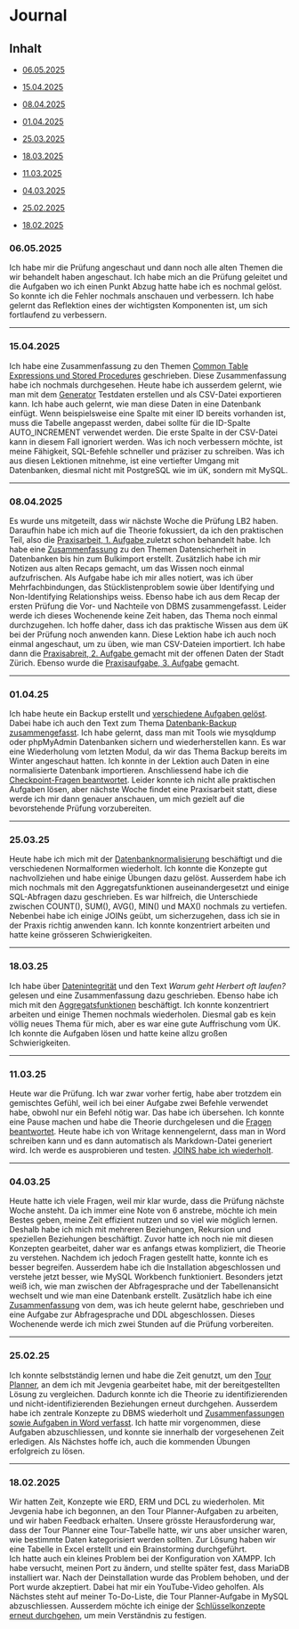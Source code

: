 # Journal
## Inhalt

* [06.05.2025](https://github.com/abigailtech/m164_Database_CreateInsert/blob/main/01_Journal/01_journal.md#06052025)
  
* [15.04.2025](https://github.com/abigailtech/m164_Database_CreateInsert/blob/main/01_Journal/01_journal.md#15042025)
  
* [08.04.2025](https://github.com/abigailtech/m164_Database_CreateInsert/blob/main/01_Journal/01_journal.md#08042025)
* [01.04.2025](https://github.com/abigailtech/m164_Database_CreateInsert/blob/main/01_Journal/01_journal.md#010425)
* [25.03.2025](https://github.com/abigailtech/m164_Database_CreateInsert/blob/main/02_Tasks/Tag6_Zusammenfassung_25.03.25.md)
* [18.03.2025](https://github.com/abigailtech/m164_Database_CreateInsert/blob/main/01_Journal/01_journal.md#180325)
* [11.03.2025](https://github.com/abigailtech/m164_Database_CreateInsert/blob/main/01_Journal/01_journal.md#110325)
* [04.03.2025](https://github.com/abigailtech/m164_Database_CreateInsert/blob/main/01_Journal/01_journal.md#040325)
* [25.02.2025](https://github.com/abigailtech/m164_Database_CreateInsert/blob/main/01_Journal/01_journal.md#250225)
* [18.02.2025](https://github.com/abigailtech/m164_Database_CreateInsert/blob/main/01_Journal/01_journal.md#18022025)

### 06.05.2025

Ich habe mir die Prüfung angeschaut und dann noch alle alten Themen die wir behandelt haben angeschaut. Ich habe mich an die Prüfung geleitet und die Aufgaben wo ich einen Punkt Abzug hatte habe ich es nochmal gelöst. So konnte ich die Fehler nochmals anschauen und verbessern. Ich habe gelernt das Reflektion eines der wichtigsten Komponenten ist, um sich fortlaufend zu verbessern.

---

### 15.04.2025

Ich habe eine Zusammenfassung zu den Themen [Common Table Expressions und Stored Procedures](https://github.com/abigailtech/m164_Database_CreateInsert/blob/main/02_Tasks/Tag9_15.04.25.md) geschrieben. Diese Zusammenfassung habe ich nochmals durchgesehen. Heute habe ich ausserdem gelernt, wie man mit dem [Generator](https://migano.de/testdaten.php) Testdaten erstellen und als CSV-Datei exportieren kann. Ich habe auch gelernt, wie man diese Daten in eine Datenbank einfügt. Wenn beispielsweise eine Spalte mit einer ID bereits vorhanden ist, muss die Tabelle angepasst werden, dabei sollte für die ID-Spalte AUTO_INCREMENT verwendet werden. Die erste Spalte in der CSV-Datei kann in diesem Fall ignoriert werden. Was ich noch verbessern möchte, ist meine Fähigkeit, SQL-Befehle schneller und präziser zu schreiben. Was ich aus diesen Lektionen mitnehme, ist eine vertiefter Umgang mit Datenbanken, diesmal nicht mit PostgreSQL wie im üK, sondern mit MySQL.

---

### 08.04.2025 

Es wurde uns mitgeteilt, dass wir nächste Woche die Prüfung LB2 haben. Daraufhin habe ich mich auf die Theorie fokussiert, da ich den praktischen Teil, also die [Praxisarbeit, 1. Aufgabe ](https://github.com/abigailtech/m164_Database_CreateInsert/blob/main/02_Tasks/Tag8_12-04-2025.md) zuletzt schon behandelt habe. Ich habe eine [Zusammenfassung](https://github.com/abigailtech/m164_Database_CreateInsert/blob/main/02_Tasks/Tag8_12.04.25.md) zu den Themen Datensicherheit in Datenbanken bis hin zum Bulkimport erstellt. Zusätzlich habe ich mir Notizen aus alten Recaps gemacht, um das Wissen noch einmal aufzufrischen. Als Aufgabe habe ich mir alles notiert, was ich über Mehrfachbindungen, das Stücklistenproblem sowie über Identifying und Non-Identifying Relationships weiss. Ebenso habe ich aus dem Recap der ersten Prüfung die Vor- und Nachteile von DBMS zusammengefasst. Leider werde ich dieses Wochenende keine Zeit haben, das Thema noch einmal durchzugehen. Ich hoffe daher, dass ich das praktische Wissen aus dem üK bei der Prüfung noch anwenden kann. 
Diese Lektion habe ich auch noch einmal angeschaut, um zu üben, wie man CSV-Dateien importiert. Ich habe dann die [Praxisabreit, 2. Aufgabe ](https://github.com/abigailtech/m164_Database_CreateInsert/blob/main/02_Tasks/Tag8_SecondPart.md) gemacht mit der offenen Daten der Stadt Zürich. Ebenso wurde die [Praxisaufgabe, 3. Aufgabe](https://github.com/abigailtech/m164_Database_CreateInsert/blob/main/02_Tasks/Tag8_DritterPart.md) gemacht. 

---

### 01.04.25
Ich habe heute ein Backup erstellt und [verschiedene Aufgaben gelöst](https://github.com/abigailtech/m164_Database_CreateInsert/blob/main/02_Tasks/Tag%207_Aufgaben_01.04.25.md). Dabei habe ich auch den Text zum Thema [Datenbank-Backup zusammengefasst](https://github.com/abigailtech/m164_Database_CreateInsert/blob/main/02_Tasks/Tag%207_01.04.25.md). Ich habe gelernt, dass man mit Tools wie mysqldump oder phpMyAdmin Datenbanken sichern und wiederherstellen kann.
Es war eine Wiederholung vom letzten Modul, da wir das Thema Backup bereits im Winter angeschaut hatten.
Ich konnte in der Lektion auch Daten in eine normalisierte Datenbank importieren. Anschliessend habe ich die [Checkpoint-Fragen beantwortet](https://github.com/abigailtech/m164_Database_CreateInsert/blob/main/02_Tasks/Tag7_Aufgaben%20Checkpoints.md). Leider konnte ich nicht alle praktischen Aufgaben lösen, aber nächste Woche findet eine Praxisarbeit statt, diese werde ich mir dann genauer anschauen, um mich gezielt auf die bevorstehende Prüfung vorzubereiten.

---

### 25.03.25
Heute habe ich mich mit der [Datenbanknormalisierung](https://github.com/abigailtech/m164_Database_CreateInsert/blob/main/02_Tasks/Tag6_Zusammenfassung_25.03.25.md) beschäftigt und die verschiedenen Normalformen wiederholt. Ich konnte die Konzepte gut nachvollziehen und habe einige Übungen dazu gelöst. Ausserdem habe ich mich nochmals mit den Aggregatsfunktionen auseinandergesetzt und einige SQL-Abfragen dazu geschrieben. Es war hilfreich, die Unterschiede zwischen COUNT(), SUM(), AVG(), MIN() und MAX() nochmals zu vertiefen. Nebenbei habe ich einige JOINs geübt, um sicherzugehen, dass ich sie in der Praxis richtig anwenden kann. Ich konnte konzentriert arbeiten und hatte keine grösseren Schwierigkeiten.

---

### 18.03.25

Ich habe über [Datenintegrität](https://github.com/abigailtech/m164_Database_CreateInsert/blob/main/02_Tasks/Tag%205_18.03.25.md) und den Text *Warum geht Herbert oft laufen?* gelesen und eine Zusammenfassung dazu geschrieben. Ebenso habe ich mich mit den [Aggregatsfunktionen](https://github.com/abigailtech/m164_Database_CreateInsert/blob/main/02_Tasks/Aggregatsfunktionen.md#4-having) beschäftigt. Ich konnte konzentriert arbeiten und einige Themen nochmals wiederholen. Diesmal gab es kein völlig neues Thema für mich, aber es war eine gute Auffrischung vom ÜK. Ich konnte die Aufgaben lösen und hatte keine allzu großen Schwierigkeiten.

---

### 11.03.25

Heute war die Prüfung. Ich war zwar vorher fertig, habe aber trotzdem ein gemischtes Gefühl, weil ich bei einer Aufgabe zwei Befehle verwendet habe, obwohl nur ein Befehl nötig war. Das habe ich übersehen. Ich konnte eine Pause machen und habe die Theorie durchgelesen und die [Fragen beantwortet](https://github.com/abigailtech/m164_Database_CreateInsert/blob/main/02_Tasks/Tag%204.md). Heute habe ich von Writage kennengelernt, dass man in Word schreiben kann und es dann automatisch als Markdown-Datei generiert wird. Ich werde es ausprobieren und testen. [JOINS habe ich wiederholt](https://github.com/abigailtech/m164_Database_CreateInsert/blob/main/02_Tasks/JOIN.md).

---

### 04.03.25

Heute hatte ich viele Fragen, weil mir klar wurde, dass die Prüfung nächste Woche ansteht. Da ich immer eine Note von 6 anstrebe, möchte ich mein Bestes geben, meine Zeit effizient nutzen und so viel wie möglich lernen. Deshalb habe ich mich mit mehreren Beziehungen, Rekursion und speziellen Beziehungen beschäftigt. Zuvor hatte ich noch nie mit diesen Konzepten gearbeitet, daher war es anfangs etwas kompliziert, die Theorie zu verstehen. Nachdem ich jedoch Fragen gestellt hatte, konnte ich es besser begreifen. Ausserdem habe ich die Installation abgeschlossen und verstehe jetzt besser, wie MySQL Workbench funktioniert. Besonders jetzt weiß ich, wie man zwischen der Abfragesprache und der Tabellenansicht wechselt und wie man eine Datenbank erstellt. Zusätzlich habe ich eine [Zusammenfassung](https://github.com/abigailtech/m164_Database_CreateInsert/blob/main/02_Tasks/Tag3_Zusammenfassung.pdf) von dem, was ich heute gelernt habe, geschrieben und eine Aufgabe zur Abfragesprache und DDL abgeschlossen. Dieses Wochenende werde ich mich zwei Stunden auf die Prüfung vorbereiten.

---

### 25.02.25

Ich konnte selbstständig lernen und habe die Zeit genutzt, um den [Tour Planner](https://github.com/abigailtech/m164_Database_CreateInsert/blob/main/02_Tasks/Tourrnplaner.png), an dem ich mit Jevgenia gearbeitet habe, mit der bereitgestellten Lösung zu vergleichen. Dadurch konnte ich die Theorie zu identifizierenden und nicht-identifizierenden Beziehungen erneut durchgehen. Ausserdem habe ich zentrale Konzepte zu DBMS wiederholt und [Zusammenfassungen sowie Aufgaben in Word verfasst](https://github.com/abigailtech/m164_Database_CreateInsert/blob/main/02_Tasks/Tag2_Zusammenfassung.pdf). Ich hatte mir vorgenommen, diese Aufgaben abzuschliessen, und konnte sie innerhalb der vorgesehenen Zeit erledigen. Als Nächstes hoffe ich, auch die kommenden Übungen erfolgreich zu lösen.

---

### 18.02.2025

Wir hatten Zeit, Konzepte wie ERD, ERM und DCL zu wiederholen. Mit Jevgenia habe ich begonnen, an den Tour Planner-Aufgaben zu arbeiten, und wir haben Feedback erhalten. Unsere grösste Herausforderung war, dass der Tour Planner eine Tour-Tabelle hatte, wir uns aber unsicher waren, wie bestimmte Daten kategorisiert werden sollten. Zur Lösung haben wir eine Tabelle in Excel erstellt und ein Brainstorming durchgeführt.  
Ich hatte auch ein kleines Problem bei der Konfiguration von XAMPP. Ich habe versucht, meinen Port zu ändern, und stellte später fest, dass MariaDB installiert war. Nach der Deinstallation wurde das Problem behoben, und der Port wurde akzeptiert. Dabei hat mir ein YouTube-Video geholfen. Als Nächstes steht auf meiner To-Do-Liste, die Tour Planner-Aufgabe in MySQL abzuschliessen. Ausserdem möchte ich einige der [Schlüsselkonzepte erneut durchgehen](https://github.com/abigailtech/m164_Database_CreateInsert/blob/main/02_Tasks/Tag1_Zusammenfassung.pdf), um mein Verständnis zu festigen.
